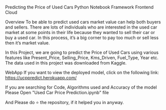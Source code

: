 Predicting the Price of Used Cars
Python Notebook Framework Frontend Cloud

Overview
To be able to predict used cars market value can help both buyers and sellers. There are lots of individuals who are interested in the used car market at some points in their life because they wanted to sell their car or buy a used car. In this process, it’s a big corner to pay too much or sell less then it’s market value.

In this Project, we are going to predict the Price of Used Cars using various features like Present_Price, Selling_Price, Kms_Driven, Fuel_Type, Year etc. The data used in this project was downloaded from Kaggle.

WebApp
If you want to view the deployed model, click on the following link: https://ucppredict.herokuapp.com/

If you are searching for Code, Algorithms used and Accuracy of the model Please Open "Used Car Price Prediction.ipynb" file

And Please do ⭐ the repository, if it helped you in anyway.
